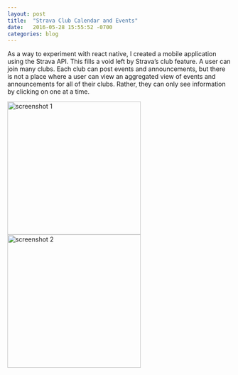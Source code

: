 ```yaml
---
layout: post
title:  "Strava Club Calendar and Events"
date:   2016-05-28 15:55:52 -0700
categories: blog
---
```

As a way to experiment with react native, I created a mobile application using the Strava API.  This fills a void left by Strava’s club feature. A user can join many clubs. Each club can post events and announcements, but there is not a place where a user can view an aggregated view of events and announcements for all of their clubs. Rather, they can only see information by clicking on one at a time.

<img src="{{ site.url }}/assets/whosriding1.png " alt="screenshot 1" width="300">
<img src="{{ site.url }}/assets/whosriding2.png " alt="screenshot 2" width="300">
